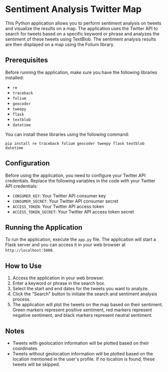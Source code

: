 # Sentiment Analysis Twitter Map

This Python application allows you to perform sentiment analysis on tweets and visualize the results on a map. The application uses the Twitter API to search for tweets based on a specific keyword or phrase and analyzes the sentiment of these tweets using TextBlob. The sentiment analysis results are then displayed on a map using the Folium library.

## Prerequisites

Before running the application, make sure you have the following libraries installed:

- `re`
- `traceback`
- `folium`
- `geocoder`
- `tweepy`
- `flask`
- `textblob`
- `datetime`

You can install these libraries using the following command:

```
pip install re traceback folium geocoder tweepy flask textblob datetime
```

## Configuration

Before using the application, you need to configure your Twitter API credentials. Replace the following variables in the code with your Twitter API credentials:

- `CONSUMER_KEY`: Your Twitter API consumer key
- `CONSUMER_SECRET`: Your Twitter API consumer secret
- `ACCESS_TOKEN`: Your Twitter API access token
- `ACCESS_TOKEN_SECRET`: Your Twitter API access token secret

## Running the Application

To run the application, execute the `app.py` file. The application will start a Flask server and you can access it in your web browser at `http://localhost:5000`.

## How to Use

1. Access the application in your web browser.
2. Enter a keyword or phrase in the search box.
3. Select the start and end dates for the tweets you want to analyze.
4. Click the "Search" button to initiate the search and sentiment analysis process.
5. The application will plot the tweets on the map based on their sentiment. Green markers represent positive sentiment, red markers represent negative sentiment, and black markers represent neutral sentiment.

## Notes

- Tweets with geolocation information will be plotted based on their coordinates.
- Tweets without geolocation information will be plotted based on the location mentioned in the user's profile. If no location is found, these tweets will be skipped.
